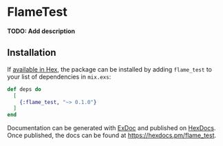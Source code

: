 # FlameTest

**TODO: Add description**

## Installation

If [available in Hex](https://hex.pm/docs/publish), the package can be installed
by adding `flame_test` to your list of dependencies in `mix.exs`:

```elixir
def deps do
  [
    {:flame_test, "~> 0.1.0"}
  ]
end
```

Documentation can be generated with [ExDoc](https://github.com/elixir-lang/ex_doc)
and published on [HexDocs](https://hexdocs.pm). Once published, the docs can
be found at <https://hexdocs.pm/flame_test>.


